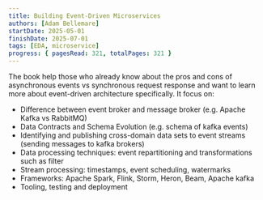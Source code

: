 ```yaml
---
title: Building Event-Driven Microservices
authors: [Adam Bellemare]
startDate: 2025-05-01
finishDate: 2025-07-01
tags: [EDA, microservice]
progress: { pagesRead: 321, totalPages: 321 }
---
```

The book help those who already know about the pros and cons of asynchronous events vs synchronous request response and want to learn more about event-driven architecture specifically. It focus on:
- Difference between event broker and message broker (e.g. Apache Kafka vs RabbitMQ)
- Data Contracts and Schema Evolution (e.g. schema of kafka events)
- Identifying and publishing cross-domain data sets to event streams (sending messages to kafka brokers)
- Data processing techniques: event repartitioning and transformations such as filter
- Stream processing: timestamps, event scheduling, watermarks 
- Frameworks: Apache Spark, Flink, Storm, Heron, Beam, Apache kafka
- Tooling, testing and deployment

